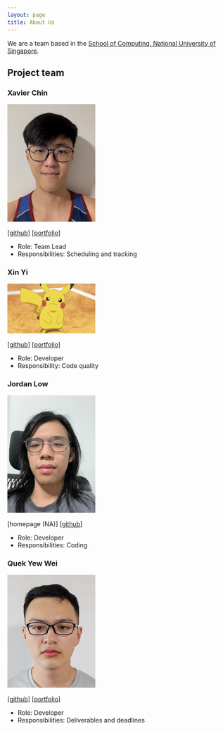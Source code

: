 ```yaml
---
layout: page
title: About Us
---
```


We are a team based in the [School of Computing, National University of Singapore](https://www.comp.nus.edu.sg).

## Project team

### Xavier Chin

<img src="images/xavychin.png" width="200px">

[[github](http://github.com/xavychin)]
[[portfolio](team/johndoe.md)]

* Role: Team Lead
* Responsibilities: Scheduling and tracking

### Xin Yi 

<img src="images/xinyi-lim-19.png" width="200px">

[[github](https://github.com/xinyi-lim-19)]
[[portfolio](team/xinyi-lim-19.md)]

* Role: Developer
* Responsibility: Code quality

### Jordan Low

<img src="images/jordanlow.png" width="200px">

[homepage (NA)]
[[github](https://github.com/jordanlow)]

* Role: Developer
* Responsibilities: Coding

### Quek Yew Wei

<img src="images/siderealmaple.png" width="200px">

[[github](http://github.com/siderealmaple)]
[[portfolio](team/siderealmaple.md)]

* Role: Developer
* Responsibilities: Deliverables and deadlines
